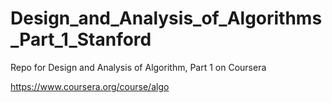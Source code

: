 Design_and_Analysis_of_Algorithms_Part_1_Stanford
=================================================

Repo for Design and Analysis of Algorithm, Part 1 on Coursera

https://www.coursera.org/course/algo
